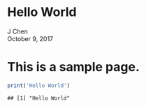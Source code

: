 # Hello World
J Chen  
October 9, 2017  

# This is a sample page.

```r
print('Hello World')
```

```
## [1] "Hello World"
```

